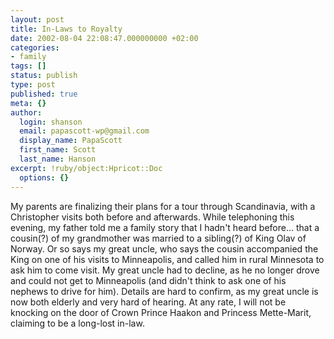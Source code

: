 ```yaml
---
layout: post
title: In-Laws to Royalty
date: 2002-08-04 22:08:47.000000000 +02:00
categories:
- family
tags: []
status: publish
type: post
published: true
meta: {}
author:
  login: shanson
  email: papascott-wp@gmail.com
  display_name: PapaScott
  first_name: Scott
  last_name: Hanson
excerpt: !ruby/object:Hpricot::Doc
  options: {}
---
```

<p>My parents are finalizing their plans for a tour through Scandinavia, with a Christopher visits both before and afterwards. While telephoning this evening, my father told me a family story that I hadn't heard before... that a cousin(?) of my grandmother was married to a sibling(?) of King Olav of Norway. Or so says my great uncle, who says the cousin accompanied the King on one of his visits to Minneapolis, and called him in rural Minnesota to ask him to come visit. My great uncle had to decline, as he no longer drove and could not get to Minneapolis (and didn't think to ask one of his nephews to drive for him). Details are hard to confirm, as my great uncle is now both elderly and very hard of hearing. At any rate, I will not be knocking on the door of Crown Prince Haakon and Princess Mette-Marit, claiming to be a long-lost in-law.</p>
